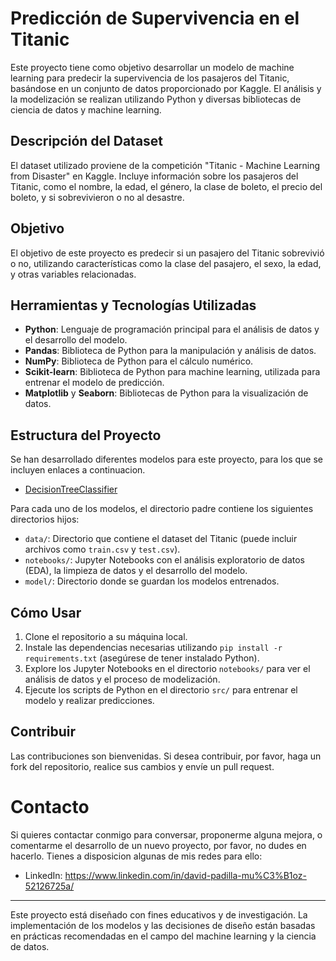 # Predicción de Supervivencia en el Titanic

Este proyecto tiene como objetivo desarrollar un modelo de machine learning para predecir la supervivencia de los pasajeros del Titanic, basándose en un conjunto de datos proporcionado por Kaggle. El análisis y la modelización se realizan utilizando Python y diversas bibliotecas de ciencia de datos y machine learning.

## Descripción del Dataset

El dataset utilizado proviene de la competición "Titanic - Machine Learning from Disaster" en Kaggle. Incluye información sobre los pasajeros del Titanic, como el nombre, la edad, el género, la clase de boleto, el precio del boleto, y si sobrevivieron o no al desastre.

## Objetivo

El objetivo de este proyecto es predecir si un pasajero del Titanic sobrevivió o no, utilizando características como la clase del pasajero, el sexo, la edad, y otras variables relacionadas.

## Herramientas y Tecnologías Utilizadas

- **Python**: Lenguaje de programación principal para el análisis de datos y el desarrollo del modelo.
- **Pandas**: Biblioteca de Python para la manipulación y análisis de datos.
- **NumPy**: Biblioteca de Python para el cálculo numérico.
- **Scikit-learn**: Biblioteca de Python para machine learning, utilizada para entrenar el modelo de predicción.
- **Matplotlib** y **Seaborn**: Bibliotecas de Python para la visualización de datos.

## Estructura del Proyecto

Se han desarrollado diferentes modelos para este proyecto, para los que se incluyen enlaces a continuacion.

- [DecisionTreeClassifier](../SISTEMAS_ML/Sistemas-ML-CLASIFICACION/Decision_Tree__[Clasificación]/Titanic_MachineLearningDisaster_DecisionTreeClassifier)


Para cada uno de los modelos, el directorio padre contiene los siguientes directorios hijos:

- `data/`: Directorio que contiene el dataset del Titanic (puede incluir archivos como `train.csv` y `test.csv`).
- `notebooks/`: Jupyter Notebooks con el análisis exploratorio de datos (EDA), la limpieza de datos y el desarrollo del modelo.
- `model/`: Directorio donde se guardan los modelos entrenados.

## Cómo Usar

1. Clone el repositorio a su máquina local.
2. Instale las dependencias necesarias utilizando `pip install -r requirements.txt` (asegúrese de tener instalado Python).
3. Explore los Jupyter Notebooks en el directorio `notebooks/` para ver el análisis de datos y el proceso de modelización.
4. Ejecute los scripts de Python en el directorio `src/` para entrenar el modelo y realizar predicciones.

## Contribuir

Las contribuciones son bienvenidas. Si desea contribuir, por favor, haga un fork del repositorio, realice sus cambios y envíe un pull request.

# Contacto

Si quieres contactar conmigo para conversar, proponerme alguna mejora, o comentarme el desarrollo de un nuevo proyecto, por favor, no dudes en hacerlo. Tienes a disposicion algunas de mis redes para ello:

* LinkedIn: https://www.linkedin.com/in/david-padilla-mu%C3%B1oz-52126725a/




---

Este proyecto está diseñado con fines educativos y de investigación. La implementación de los modelos y las decisiones de diseño están basadas en prácticas recomendadas en el campo del machine learning y la ciencia de datos.

